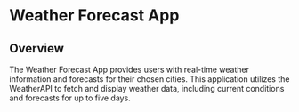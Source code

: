 # Weather Forecast App

## Overview
The Weather Forecast App provides users with real-time weather information and forecasts for their chosen cities. This application utilizes the WeatherAPI to fetch and display weather data, including current conditions and forecasts for up to five days.
